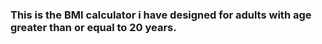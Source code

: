 <h3>This is the BMI calculator i have designed for adults with age greater than or equal to 20 years.</h3>